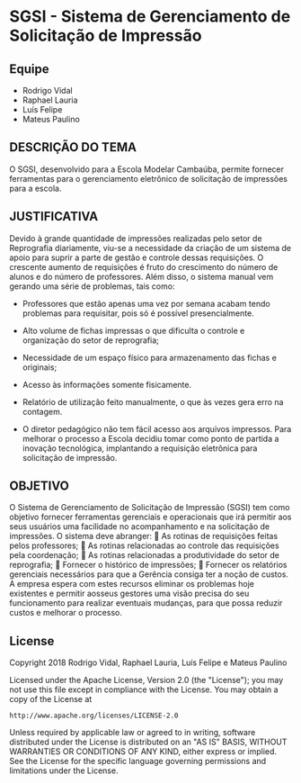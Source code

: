 # SGSI - Sistema de Gerenciamento de Solicitação de Impressão

## Equipe
* Rodrigo Vidal
* Raphael Lauria
* Luís Felipe
* Mateus Paulino

## DESCRIÇÃO DO TEMA

O SGSI, desenvolvido para a Escola Modelar Cambaúba, permite fornecer
ferramentas para o gerenciamento eletrônico de solicitação de impressões para a escola.

## JUSTIFICATIVA

Devido à grande quantidade de impressões realizadas pelo setor de Reprografia
diariamente, viu-se a necessidade da criação de um sistema de apoio para suprir a parte
de gestão e controle dessas requisições. O crescente aumento de requisições é fruto do
crescimento do número de alunos e do número de professores. Além disso, o sistema
manual vem gerando uma série de problemas, tais como:

* Professores que estão apenas uma vez por semana acabam tendo
problemas para requisitar, pois só é possível presencialmente.
* Alto volume de fichas impressas o que dificulta o controle e organização
do setor de reprografia;
* Necessidade de um espaço físico para armazenamento das fichas e
originais;

* Acesso às informações somente fisicamente.
* Relatório de utilização feito manualmente, o que às vezes gera erro na
contagem.
* O diretor pedagógico não tem fácil acesso aos arquivos impressos.
Para melhorar o processo a Escola decidiu tomar como ponto de partida a
inovação tecnológica, implantando a requisição eletrônica para solicitação de impressão.

##  OBJETIVO

O Sistema de Gerenciamento de Solicitação de Impressão (SGSI) tem como
objetivo fornecer ferramentas gerenciais e operacionais que irá permitir aos seus usuários
uma facilidade no acompanhamento e na solicitação de impressões.
O sistema deve abranger:
 As rotinas de requisições feitas pelos professores;
 As rotinas relacionadas ao controle das requisições pela coordenação;
 As rotinas relacionadas a produtividade do setor de reprografia;
 Fornecer o histórico de impressões;
 Fornecer os relatórios gerenciais necessários para que a Gerência consiga
ter a noção de custos.
A empresa espera com estes recursos eliminar os problemas hoje existentes e
permitir aosseus gestores uma visão precisa do seu funcionamento para realizar eventuais
mudanças, para que possa reduzir custos e melhorar o processo.
 
## License

Copyright 2018 Rodrigo Vidal, Raphael Lauria, Luís Felipe e Mateus Paulino

Licensed under the Apache License, Version 2.0 (the "License");
you may not use this file except in compliance with the License.
You may obtain a copy of the License at

    http://www.apache.org/licenses/LICENSE-2.0

Unless required by applicable law or agreed to in writing, software
distributed under the License is distributed on an "AS IS" BASIS,
WITHOUT WARRANTIES OR CONDITIONS OF ANY KIND, either express or implied.
See the License for the specific language governing permissions and
limitations under the License.
